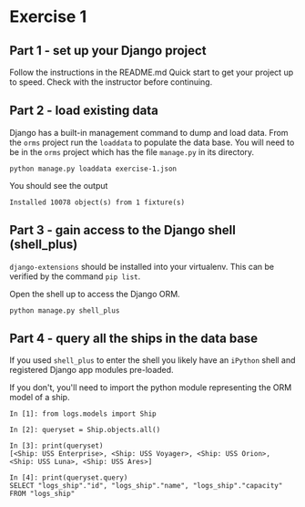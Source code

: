 # Exercise 1

## Part 1 - set up your Django project

Follow the instructions in the README.md Quick start to get your project up to speed. Check with the instructor before continuing.

## Part 2 - load existing data

Django has a built-in management command to dump and load data. From the `orms` project run the `loaddata` to populate the data base. You will need to be in the `orms` project which has the file `manage.py` in its directory.


    python manage.py loaddata exercise-1.json


You should see the output

    Installed 10078 object(s) from 1 fixture(s)

## Part 3 - gain access to the Django shell (shell_plus)

`django-extensions` should be installed into your virtualenv. This can be verified by the command `pip list`.

Open the shell up to access the Django ORM. 

```console
python manage.py shell_plus
```

## Part 4 - query all the ships in the data base

If you used `shell_plus` to enter the shell you likely have an `iPython` shell and registered Django app modules pre-loaded.

If you don't, you'll need to import the python module representing the ORM model of a ship.

```pycon
In [1]: from logs.models import Ship

In [2]: queryset = Ship.objects.all()

In [3]: print(queryset)
[<Ship: USS Enterprise>, <Ship: USS Voyager>, <Ship: USS Orion>, <Ship: USS Luna>, <Ship: USS Ares>]

In [4]: print(queryset.query)
SELECT "logs_ship"."id", "logs_ship"."name", "logs_ship"."capacity" FROM "logs_ship"

```
